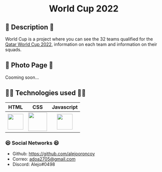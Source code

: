 <h1 align='center'>World Cup 2022</h1>

## 💫 Description 💫
  
  World Cup is a project where you can see the 32 teams qualified for the [Qatar World Cup 2022](https://es.wikipedia.org/wiki/Copa_Mundial_de_F%C3%BAtbol_de_2022), information on each team and information on their squads.

## 📸 Photo Page 📸

  Cooming soon...

## 👨‍💻 Technologies used 👨‍💻

  <table>
    <thead>
      <tr>
        <th align='center'>HTML</th>
        <th align='center'>
          CSS
        </th>
        <th align='center'>
          Javascript
        </th>
      </tr>
    </thead>
    <tbody>
      <tr>
        <td>
          <img src="https://www.svgrepo.com/show/197982/html.svg" width="50" />
        </td>
        <td>
          <img src="https://www.svgrepo.com/show/373535/css.svg" width="60" />
        </td>
        <td align='center'>
          <img src="https://www.svgrepo.com/show/355081/js.svg" width="50" />
        </td>
        </td>
      </tr>
    </tbody>
  </table>

### 😆 Social Networks 😆

  * Github: https://github.com/alejooroncoy
  * Correo: adoa2705@gmail.com
  * Discord: Alejo#0498